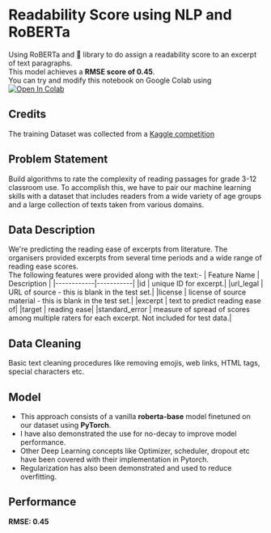 # Readability Score using NLP and RoBERTa
Using RoBERTa and 🤗 library to do assign a readability score to an excerpt of text paragraphs.  
This model achieves a **RMSE score of 0.45**.  
You can try and modify this notebook on Google Colab using [![Open In Colab](https://colab.research.google.com/assets/colab-badge.svg)](https://colab.research.google.com/drive/1Urf6RB5QIyq8WvizRllifYjyEsSPTdV3?usp=sharing)  

## Credits
The training Dataset was collected from a [Kaggle competition](https://www.kaggle.com/c/commonlitreadabilityprize)

## Problem Statement
Build algorithms to rate the complexity of reading passages for grade 3-12 classroom use. To accomplish this, we have to pair our machine learning skills with a dataset that includes readers from a wide variety of age groups and a large collection of texts taken from various domains.

## Data Description
We're predicting the reading ease of excerpts from literature. The organisers provided excerpts from several time periods and a wide range of reading ease scores.  
The following features were provided along with the text:-
| Feature Name | Description |
|------------|-----------|
|id | unique ID for excerpt.|
|url_legal | URL of source - this is blank in the test set.|
|license | license of source material - this is blank in the test set.|
|excerpt | text to predict reading ease of|
|target | reading ease|
|standard_error | measure of spread of scores among multiple raters for each excerpt. Not included for test data.|

## Data Cleaning
Basic text cleaning procedures like removing emojis, web links, HTML tags, special characters etc.

## Model
* This approach consists of a vanilla **roberta-base** model finetuned on our dataset using **PyTorch**.
* I have also demonstrated the use for no-decay to improve model performance.
* Other Deep Learning concepts like Optimizer, scheduler, dropout etc have been covered with their implementation in Pytorch.
* Regularization has also been demonstrated and used to reduce overfitting.

## Performance
**RMSE: 0.45**

